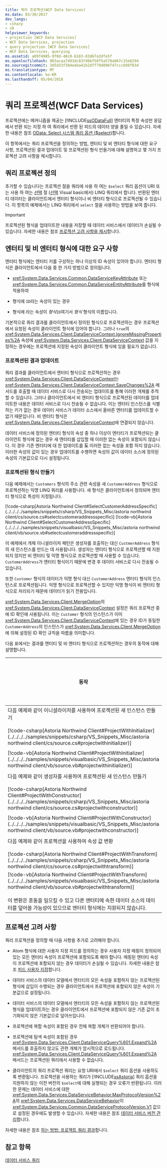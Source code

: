 ```yaml
---
title: 쿼리 프로젝션(WCF Data Services)
ms.date: 03/30/2017
dev_langs:
- csharp
- vb
helpviewer_keywords:
- projection [WCF Data Services]
- WCF Data Services, projection
- query projection [WCF Data Services]
- WCF Data Services, querying
ms.assetid: a09f4985-9f0d-48c8-b183-83d67a3dfe5f
ms.openlocfilehash: 903acaa7493dc83fd6bf50f5a578a067c15e6294
ms.sourcegitcommit: 3d5d33f384eeba41b2dff79d096f47ccc8d8f03d
ms.translationtype: MT
ms.contentlocale: ko-KR
ms.lasthandoff: 05/04/2018
---
```

# <a name="query-projections-wcf-data-services"></a>쿼리 프로젝션(WCF Data Services)
프로젝션에는 메커니즘을 제공는 [!INCLUDE[ssODataFull](../../../../includes/ssodatafull-md.md)] 엔터티의 특정 속성만 응답에서 반환 되는 지정 하 여 쿼리에서 반환 된 피드의 데이터 양을 줄일 수 있습니다. 자세한 내용은 참조 [OData: Select 시스템 쿼리 옵션 ($select)](http://go.microsoft.com/fwlink/?LinkId=186076)합니다.  
  
 이 항목에서는 쿼리 프로젝션을 정의하는 방법, 엔터티 및 비 엔터티 형식에 대한 요구 사항, 프로젝션된 결과 업데이트 및 프로젝션된 형식 만들기에 대해 설명하고 몇 가지 프로젝션 고려 사항을 제시합니다.  
  
## <a name="defining-a-query-projection"></a>쿼리 프로젝션 정의  
 추가할 수 있습니다는 프로젝션 절을 쿼리에 사용 하 여는 `$select` 쿼리 옵션이 URI 또는 사용 하 여는 [선택](~/docs/csharp/language-reference/keywords/select-clause.md) 절 ([선택](~/docs/visual-basic/language-reference/queries/select-clause.md) Visual basic에서) LINQ 쿼리에서 합니다. 반환된 엔터티 데이터는 클라이언트에서 엔터티 형식이나 비 엔터티 형식으로 프로젝션될 수 있습니다. 이 항목의 예제에서는 LINQ 쿼리에서 `select` 절을 사용하는 방법을 보여 줍니다.  
  
> [!IMPORTANT]
>  프로젝션된 형식을 업데이트한 내용을 저장할 때 데이터 서비스에서 데이터가 손실될 수 있습니다. 자세한 내용은 참조 [프로젝션 고려 사항을 제시](#considerations)합니다.  
  
## <a name="requirements-for-entity-and-non-entity-types"></a>엔터티 및 비 엔터티 형식에 대한 요구 사항  
 엔터티 형식에는 엔터티 키를 구성하는 하나 이상의 ID 속성이 있어야 합니다. 엔터티 형식은 클라이언트에서 다음 중 한 가지 방법으로 정의됩니다.  
  
-   <xref:System.Data.Services.Common.DataServiceKeyAttribute> 또는 <xref:System.Data.Services.Common.DataServiceEntityAttribute>를 형식에 적용하여  
  
-   형식에 `ID`라는 속성이 있는 경우  
  
-   형식에 라는 속성이 *형식*`ID`여기서 *형식* 형식의 이름입니다.  
  
 기본적으로 쿼리 결과를 클라이언트에서 정의된 형식으로 프로젝션하는 경우 프로젝션에서 요청된 속성이 클라이언트 형식에 있어야 합니다. 그러나 `true`의 <xref:System.Data.Services.Client.DataServiceContext.IgnoreMissingProperties%2A> 속성에 <xref:System.Data.Services.Client.DataServiceContext> 값을 지정하는 경우에는 프로젝션에 지정된 속성이 클라이언트 형식에 있을 필요가 없습니다.  
  
### <a name="making-updates-to-projected-results"></a>프로젝션된 결과 업데이트  
 쿼리 결과를 클라이언트에서 엔터티 형식으로 프로젝션하는 경우 <xref:System.Data.Services.Client.DataServiceContext>는 <xref:System.Data.Services.Client.DataServiceContext.SaveChanges%2A> 메서드를 호출할 때 데이터 서비스로 다시 전송되는 업데이트를 통해 이러한 개체를 추적할 수 있습니다. 그러나 클라이언트에서 비 엔터티 형식으로 프로젝션된 데이터를 업데이트한 내용은 데이터 서비스로 다시 전송될 수 없습니다. 이는 엔터티 인스턴스를 식별하는 키가 없는 경우 데이터 서비스가 데이터 소스에서 올바른 엔터티를 업데이트할 수 없기 때문입니다. 비 엔터티 형식은 <xref:System.Data.Services.Client.DataServiceContext>에 연결되지 않습니다.  
  
 데이터 서비스에 정의된 엔터티 형식의 속성 중 하나 이상이 엔터티가 프로젝션되는 클라이언트 형식에 없는 경우 새 엔터티를 삽입할 때 이러한 없는 속성이 포함되지 않습니다. 이 경우 기존 엔터티에 대 한 업데이트를 **도** 이러한 없는 속성을 포함 하지 않습니다. 이러한 속성의 값이 있는 경우 업데이트를 수행하면 속성의 값이 데이터 소스에 정의된 속성의 기본값으로 다시 설정됩니다.  
  
### <a name="creating-projected-types"></a>프로젝션된 형식 만들기  
 다음 예제에서는 `Customers` 형식의 주소 관련 속성을 새 `CustomerAddress` 형식으로 프로젝션하는 익명 LINQ 쿼리를 사용합니다. 새 형식은 클라이언트에서 정의되며 엔터티 형식으로 특성이 지정됩니다.  
  
 [!code-csharp[Astoria Northwind Client#SelectCustomerAddressSpecific](../../../../samples/snippets/csharp/VS_Snippets_Misc/astoria northwind client/cs/source.cs#selectcustomeraddressspecific)]
 [!code-vb[Astoria Northwind Client#SelectCustomerAddressSpecific](../../../../samples/snippets/visualbasic/VS_Snippets_Misc/astoria northwind client/vb/source.vb#selectcustomeraddressspecific)]  
  
 이 예제에서 개체 이니셜라이저 패턴은 생성자를 호출하는 대신 `CustmerAddress` 형식의 새 인스턴스를 만드는 데 사용됩니다. 생성자는 엔터티 형식으로 프로젝션할 때 지원되지 않지만 비 엔터티 및 익명 형식으로 프로젝션할 때 사용할 수 있습니다. `CustomerAddress`가 엔터티 형식이기 때문에 변경 후 데이터 서비스로 다시 전송될 수 있습니다.  
  
 또한 `Customer` 형식의 데이터가 익명 형식 대신 `CustomerAddress` 엔터티 형식의 인스턴스로 프로젝션됩니다. 익명 형식으로 프로젝션할 수 있지만 익명 형식이 비 엔터티 형식으로 처리되기 때문에 데이터가 읽기 전용입니다.  
  
 <xref:System.Data.Services.Client.MergeOption>의 <xref:System.Data.Services.Client.DataServiceContext> 설정은 쿼리 프로젝션 중에 ID 확인에 사용됩니다. 이는 `Customer` 형식의 인스턴스가 이미 <xref:System.Data.Services.Client.DataServiceContext>에 있는 경우 ID가 동일한 `CustomerAddress`의 인스턴스가 <xref:System.Data.Services.Client.MergeOption>에 의해 설정된 ID 확인 규칙을 따름을 의미합니다.  
  
 다음 표에서는 결과를 엔터티 및 비 엔터티 형식으로 프로젝션하는 경우의 동작에 대해 설명합니다.  
  
|동작|엔터티 형식|비 엔터티 형식|  
|------------|-----------------|----------------------|  
|다음 예제와 같이 이니셜라이저를 사용하여 프로젝션된 새 인스턴스 만들기<br /><br /> [!code-csharp[Astoria Northwind Client#ProjectWithInitializer](../../../../samples/snippets/csharp/VS_Snippets_Misc/astoria northwind client/cs/source.cs#projectwithinitializer)]
 [!code-vb[Astoria Northwind Client#ProjectWithInitializer](../../../../samples/snippets/visualbasic/VS_Snippets_Misc/astoria northwind client/vb/source.vb#projectwithinitializer)]|지원함|지원함|  
|다음 예제와 같이 생성자를 사용하여 프로젝션된 새 인스턴스 만들기<br /><br /> [!code-csharp[Astoria Northwind Client#ProjectWithConstructor](../../../../samples/snippets/csharp/VS_Snippets_Misc/astoria northwind client/cs/source.cs#projectwithconstructor)]
 [!code-vb[Astoria Northwind Client#ProjectWithConstructor](../../../../samples/snippets/visualbasic/VS_Snippets_Misc/astoria northwind client/vb/source.vb#projectwithconstructor)]|<xref:System.NotSupportedException>이 발생함|지원함|  
|다음 예제와 같이 프로젝션을 사용하여 속성 값 변환<br /><br /> [!code-csharp[Astoria Northwind Client#ProjectWithTransform](../../../../samples/snippets/csharp/VS_Snippets_Misc/astoria northwind client/cs/source.cs#projectwithtransform)]
 [!code-vb[Astoria Northwind Client#ProjectWithTransform](../../../../samples/snippets/visualbasic/VS_Snippets_Misc/astoria northwind client/vb/source.vb#projectwithtransform)]<br /><br /> 이 변환은 혼동을 일으킬 수 있고 다른 엔터티에 속한 데이터 소스의 데이터를 덮어쓸 가능성이 있으므로 엔터티 형식에는 지원되지 않습니다.|<xref:System.NotSupportedException>이 발생함|지원함|  
  
<a name="considerations"></a>   
## <a name="projection-considerations"></a>프로젝션 고려 사항  
 쿼리 프로젝션을 정의할 때 다음 사항을 추가로 고려해야 합니다.  
  
-   Atom 형식에 대한 사용자 지정 피드를 정의하는 경우 사용자 지정 매핑이 정의되어 있는 모든 엔터티 속성이 프로젝션에 포함되도록 해야 합니다. 매핑된 엔터티 속성이 프로젝션에 포함되지 않는 경우 데이터가 손실될 수 있습니다. 자세한 내용은 참조 [피드 사용자 지정](../../../../docs/framework/data/wcf/feed-customization-wcf-data-services.md)합니다.  
  
-   데이터 서비스의 데이터 모델에서 엔터티의 모든 속성을 포함하지 않는 프로젝션된 형식에 삽입이 수행되는 경우 클라이언트에서 프로젝션에 포함되지 않은 속성이 기본값으로 설정됩니다.  
  
-   데이터 서비스의 데이터 모델에서 엔터티의 모든 속성을 포함하지 않는 프로젝션된 형식을 업데이트하는 경우 클라이언트에서 프로젝션에 포함되지 않은 기존 값이 초기화되지 않은 기본값으로 덮어쓰입니다.  
  
-   프로젝션에 복합 속성이 포함된 경우 전체 복합 개체가 반환되어야 합니다.  
  
-   프로젝션에 탐색 속성이 포함된 경우 <xref:System.Data.Services.Client.DataServiceQuery%601.Expand%2A> 메서드를 호출하지 않고도 관련 개체가 암시적으로 로드됩니다. <xref:System.Data.Services.Client.DataServiceQuery%601.Expand%2A> 메서드는 프로젝션된 쿼리에서 사용할 수 없습니다.  
  
-   클라이언트의 쿼리 프로젝션 쿼리는 요청 URI에서 `$select` 쿼리 옵션을 사용하도록 변환됩니다. 프로젝션을 사용하는 쿼리가 [!INCLUDE[ssAstoria](../../../../includes/ssastoria-md.md)] 쿼리 옵션을 지원하지 않는 이전 버전의 `$select`에 대해 실행되는 경우 오류가 반환됩니다. 이러한 문제는 데이터 서비스에 대한 <xref:System.Data.Services.DataServiceBehavior.MaxProtocolVersion%2A>의 <xref:System.Data.Services.DataServiceBehavior>이 <xref:System.Data.Services.Common.DataServiceProtocolVersion.V1> 값으로 설정된 경우에도 발생할 수 있습니다. 자세한 내용은 참조 [데이터 서비스 버전 관리](../../../../docs/framework/data/wcf/data-service-versioning-wcf-data-services.md)합니다.  
  
 자세한 내용은 참조 [하는 방법: 프로젝트 쿼리 결과](../../../../docs/framework/data/wcf/how-to-project-query-results-wcf-data-services.md)합니다.  
  
## <a name="see-also"></a>참고 항목  
 [데이터 서비스 쿼리](../../../../docs/framework/data/wcf/querying-the-data-service-wcf-data-services.md)
